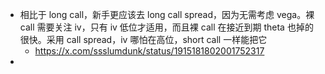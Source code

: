 - 相比于 long call，新手更应该去 long call spread，因为无需考虑 vega。裸 call 需要关注 iv，只有 iv 低位才适用，而且裸 call 在接近到期 theta 也掉的很快。采用 call spread，iv 哪怕在高位，short call 一样能把它
	- https://x.com/ssslumdunk/status/1915181802001752317
-